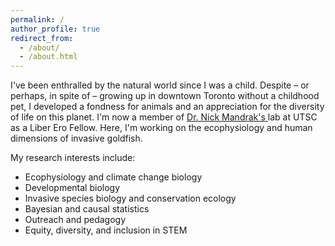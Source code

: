 ```yaml
---
permalink: /
author_profile: true
redirect_from: 
  - /about/
  - /about.html
---
```


I've been enthralled by the natural world since I was a child. Despite – or perhaps, in spite of – growing up in downtown Toronto without a childhood pet, I developed a fondness for animals and an appreciation for the diversity of life on this planet. I'm now a member of <a href = "https://mandraklab.ca/"> Dr. Nick Mandrak's </a> lab at UTSC as a Liber Ero Fellow. Here, I'm working on the ecophysiology and human dimensions of invasive goldfish.

My research interests include:
* Ecophysiology and climate change biology
* Developmental biology
* Invasive species biology and conservation ecology
* Bayesian and causal statistics
* Outreach and pedagogy
* Equity, diversity, and inclusion in STEM
